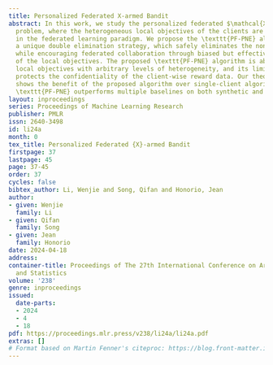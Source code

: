 ```yaml
---
title: Personalized Federated X-armed Bandit
abstract: In this work, we study the personalized federated $\mathcal{X}$-armed bandit
  problem, where the heterogeneous local objectives of the clients are optimized simultaneously
  in the federated learning paradigm. We propose the \texttt{PF-PNE} algorithm with
  a unique double elimination strategy, which safely eliminates the non-optimal regions
  while encouraging federated collaboration through biased but effective evaluations
  of the local objectives. The proposed \texttt{PF-PNE} algorithm is able to optimize
  local objectives with arbitrary levels of heterogeneity, and its limited communications
  protects the confidentiality of the client-wise reward data. Our theoretical analysis
  shows the benefit of the proposed algorithm over single-client algorithms. Experimentally,
  \texttt{PF-PNE} outperforms multiple baselines on both synthetic and real life datasets.
layout: inproceedings
series: Proceedings of Machine Learning Research
publisher: PMLR
issn: 2640-3498
id: li24a
month: 0
tex_title: Personalized Federated {X}-armed Bandit
firstpage: 37
lastpage: 45
page: 37-45
order: 37
cycles: false
bibtex_author: Li, Wenjie and Song, Qifan and Honorio, Jean
author:
- given: Wenjie
  family: Li
- given: Qifan
  family: Song
- given: Jean
  family: Honorio
date: 2024-04-18
address:
container-title: Proceedings of The 27th International Conference on Artificial Intelligence
  and Statistics
volume: '238'
genre: inproceedings
issued:
  date-parts:
  - 2024
  - 4
  - 18
pdf: https://proceedings.mlr.press/v238/li24a/li24a.pdf
extras: []
# Format based on Martin Fenner's citeproc: https://blog.front-matter.io/posts/citeproc-yaml-for-bibliographies/
---
```

